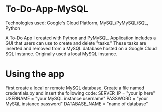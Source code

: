 # To-Do-App-MySQL
Technologies used: Google's Cloud Platform, MySQL/PyMySQL/SQL, Python 

A To-Do App I created with Python and PyMySQL. Application includes a GUI that users can use to create and delete "tasks." These tasks are inserted and removed from a MySQL database hosted on a Google Cloud SQL Instance. Originally used a local MySQL instance.

# Using the app
First create a local or remote MySQL database. Create a file named credentials.py and insert the following code:
SERVER_IP = "your ip here"
USERNAME = "your MySQL instance username"
PASSWORD = "your MySQL instance password"
DATABASE_NAME = "name of database"
